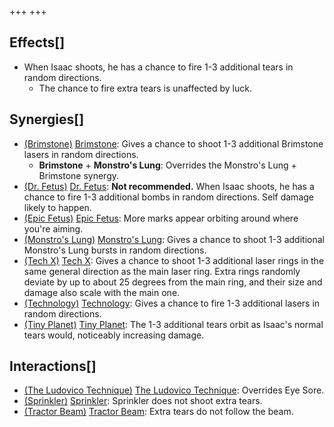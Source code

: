 +++
+++

Effects[]
---------


* When Isaac shoots, he has a chance to fire 1-3 additional tears in random directions.
	+ The chance to fire extra tears is unaffected by luck.


Synergies[]
-----------


* [(Brimstone)](/wiki/Brimstone "Brimstone") [Brimstone](/wiki/Brimstone "Brimstone"): Gives a chance to shoot 1-3 additional Brimstone lasers in random directions.
	+ **Brimstone** + **Monstro's Lung**: Overrides the Monstro's Lung + Brimstone synergy.
* [(Dr. Fetus)](/wiki/Dr._Fetus "Dr. Fetus") [Dr. Fetus](/wiki/Dr._Fetus "Dr. Fetus"): **Not recommended.** When Isaac shoots, he has a chance to fire 1-3 additional bombs in random directions. Self damage likely to happen.
* [(Epic Fetus)](/wiki/Epic_Fetus "Epic Fetus") [Epic Fetus](/wiki/Epic_Fetus "Epic Fetus"): More marks appear orbiting around where you're aiming.
* [(Monstro's Lung)](/wiki/Monstro%27s_Lung "Monstro's Lung") [Monstro's Lung](/wiki/Monstro%27s_Lung "Monstro's Lung"): Gives a chance to shoot 1-3 additional Monstro's Lung bursts in random directions.
* [(Tech X)](/wiki/Tech_X "Tech X") [Tech X](/wiki/Tech_X "Tech X"): Gives a chance to shoot 1-3 additional laser rings in the same general direction as the main laser ring. Extra rings randomly deviate by up to about 25 degrees from the main ring, and their size and damage also scale with the main one.
* [(Technology)](/wiki/Technology "Technology") [Technology](/wiki/Technology "Technology"): Gives a chance to fire 1-3 additional lasers in random directions.
* [(Tiny Planet)](/wiki/Tiny_Planet "Tiny Planet") [Tiny Planet](/wiki/Tiny_Planet "Tiny Planet"): The 1-3 additional tears orbit as Isaac's normal tears would, noticeably increasing damage.


Interactions[]
--------------


* [(The Ludovico Technique)](/wiki/The_Ludovico_Technique "The Ludovico Technique") [The Ludovico Technique](/wiki/The_Ludovico_Technique "The Ludovico Technique"): Overrides Eye Sore.
* [(Sprinkler)](/wiki/Sprinkler "Sprinkler") [Sprinkler](/wiki/Sprinkler "Sprinkler"): Sprinkler does not shoot extra tears.
* [(Tractor Beam)](/wiki/Tractor_Beam "Tractor Beam") [Tractor Beam](/wiki/Tractor_Beam "Tractor Beam"): Extra tears do not follow the beam.


